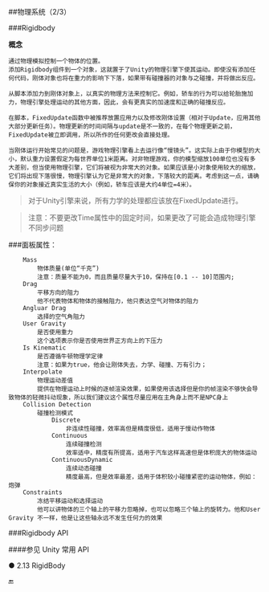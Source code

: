 ##物理系统（2/3）

###Rigidbody

**概念**

    通过物理模拟控制一个物体的位置。
    添加Rigidbody组件到一个对象，这就置于了Unity的物理引擎下使其运动。即使没有添加任何代码，刚体对象也将在重力的影响下下落，如果带有碰撞器的对象与之碰撞，并将做出反应。

    从脚本添加力到刚体对象上，以真实的物理方法来控制它。例如，轿车的行为可以给轮胎施加力，物理引擎处理运动的其他方面，因此，会有更真实的加速度和正确的碰撞反应。

    在脚本，FixedUpdate函数中被推荐放置应用力以及修改刚体设置（相对于Update，应用其他大部分更新任务）。物理更新的时间间隔与update是不一致的，在每个物理更新之前，FixedUpdate被立即调用，所以所作的任何更改会直接处理。

    当刚体运行开始常见的问题是，游戏物理引擎看上去运行像“慢镜头”。这实际上由于你模型的大小，默认重力设置假定为每世界单位1米距离。对非物理游戏，你的模型缩放100单位也没有多大差别，但当使用物理引擎，它们将被视为非常大的对象。如果应该是小对象使用较大的缩放，它们将出现下落很慢，物理引擎认为它是非常大的对象，下落较大的距离。考虑到这一点，请确保你的对象接近真实生活的大小（例如，轿车应该是大约4单位=4米）。



>对于Unity引擎来说，所有力学的处理都应该放在FixedUpdate进行。

>注意：不要更改Time属性中的固定时间，如果更改了可能会造成物理引擎不同步问题

###面板属性：
```
    Mass
        物体质量(单位“千克”)
        注意：质量不能为0，而且质量尽量大于10，保持在[0.1 -- 10]范围内;
    Drag
        平移方向的阻力
        他不代表物体和物体的接触阻力，他只表达空气对物体的阻力
    Angluar Drag
        选择的空气角阻力
    User Gravity
        是否使用重力
        这个选项表示你是否使用世界正方向上的下压力
    Is Kinematic
        是否遵循牛顿物理学定律
        注意：如果为true，他会让刚体失去，力学、碰撞、万有引力；
    Interpolate
        物理运动差值
        提供在物理运动上时候的逐帧渲染效果，如果使用该选择但是你的帧渲染不够快会导致物体的轻微抖动现象，所以我们建议这个属性尽量应用在主角身上而不是NPC身上
    Collision Detection
        碰撞检测模式
            Discrete
                非连续性碰撞，效率高但是精度很低，适用于慢动作物体
            Continuous
                连续碰撞检测
                效率适中，精度有所提高，适用于汽车这样高速但是体积庞大的物体运动
            ContinuousDynamic
                连续动态碰撞
                精度最高，但是效率最差，适用于体积较小碰撞紧密的运动物体，例如：炮弹
    Constraints
        冻结平移运动和选择运动
        他可以讲物体的三个轴上的平移力忽略掉，也可以忽略三个轴上的旋转力。他和User Gravity 不一样，他是让这些轴永远不发生任何力的效果

```


###Rigidbody API

####参见 Unity 常用 API     

● 2.13 RigidBody



🔚

